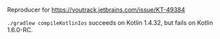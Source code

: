 Reproducer for https://youtrack.jetbrains.com/issue/KT-49384

`./gradlew compileKotlinIos` succeeds on Kotlin 1.4.32, but fails on Kotlin 1.6.0-RC.
